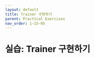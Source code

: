 ```yaml
---
layout: default
title: Trainer 구현하기
parent: Practical Exercises
nav_order: 1-15-05
---
```


# 실습: Trainer 구현하기

